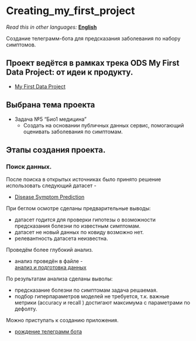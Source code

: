 # Creating_my_first_project
  
<i>Read this in other languages:</i> [<b> English </b>](README.md)  
  
Создание телеграмм-бота для предсказания заболевания по набору симптомов.
##  Проект ведётся в рамках трека ODS My First Data Project: от идеи к продукту.
    
* [My First Data Project](https://ods.ai/tracks/my_first_data_project)

## Выбрана тема проекта
* Задача №5 “Био1 медицина”
  * Создать на основании публичных данных сервис, помогающий оценивать заболевания по симптомам.
## Этапы создания проекта.  
### Поиск данных.
  
После поиска в открытых источниках было принято решение использовать следующий датасет -
  
* [Disease Symptom Prediction](https://www.kaggle.com/datasets/itachi9604/disease-symptom-description-dataset)  
   
При беглом осмотре сделаны предварительные выводы:
- датасет годится для проверки гипотезы о возможности предсказания болезни по известным симптомам.
- датасет не новый данных по ковиду возможно нет.
- релевантность датасета неизвестна.   
    
Проведём более глубокий анализ.
- анализ проведён в файле -   
 [анализ и подготовка данных ](https://github.com/Aliaksandr-Borsuk/Creating_my_first_project/blob/main/data_analisis.ipynb)  
 
По результатам анализа сделаны выволы:
- предсказание болезни по симптомам задача решаемая.
- подбор гиперпараметров моделей не требуется, т.к. важные метрики (accuracy и  recall ) достигают максимума с параметрами по дефолту.

Можно приступать к созданию приложения.
* [рождение телеграмм бота](https://github.com/Aliaksandr-Borsuk/Diagnostic_bot)
